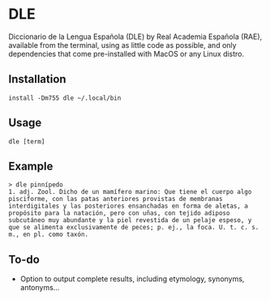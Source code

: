 # DLE
Diccionario de la Lengua Española (DLE) by Real Academia Española (RAE), available from the terminal, using as little code as possible, and only dependencies that come pre-installed with MacOS or any Linux distro.

## Installation

```install -Dm755 dle ~/.local/bin```

## Usage

```dle [term]```

## Example

```
> dle pinnípedo
1. adj. Zool. Dicho de un mamífero marino: Que tiene el cuerpo algo pisciforme, con las patas anteriores provistas de membranas interdigitales y las posteriores ensanchadas en forma de aletas, a propósito para la natación, pero con uñas, con tejido adiposo subcutáneo muy abundante y la piel revestida de un pelaje espeso, y que se alimenta exclusivamente de peces; p. ej., la foca. U. t. c. s. m., en pl. como taxón.
```

## To-do

- Option to output complete results, including etymology, synonyms, antonyms...
